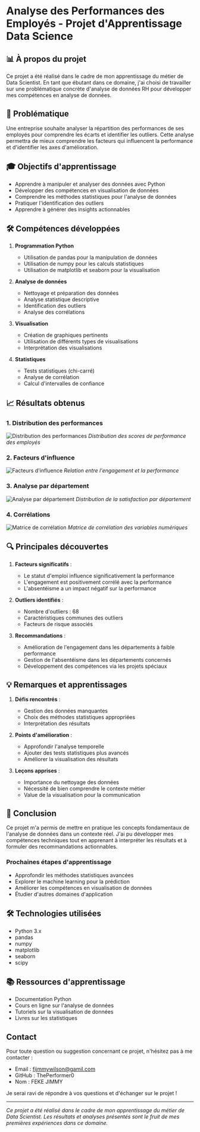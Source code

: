 # Analyse des Performances des Employés - Projet d'Apprentissage Data Science

## 📊 À propos du projet
Ce projet a été réalisé dans le cadre de mon apprentissage du métier de Data Scientist. En tant que ébutant dans ce domaine, j'ai choisi de travailler sur une problématique concrète d'analyse de données RH pour développer mes compétences en analyse de données.

## 🎯 Problématique
Une entreprise souhaite analyser la répartition des performances de ses employés pour comprendre les écarts et identifier les outliers. Cette analyse permettra de mieux comprendre les facteurs qui influencent la performance et d'identifier les axes d'amélioration.

## 🎓 Objectifs d'apprentissage
- Apprendre à manipuler et analyser des données avec Python
- Développer des compétences en visualisation de données
- Comprendre les méthodes statistiques pour l'analyse de données
- Pratiquer l'identification des outliers
- Apprendre à générer des insights actionnables

## 🛠️ Compétences développées
1. **Programmation Python**
   - Utilisation de pandas pour la manipulation de données
   - Utilisation de numpy pour les calculs statistiques
   - Utilisation de matplotlib et seaborn pour la visualisation

2. **Analyse de données**
   - Nettoyage et préparation des données
   - Analyse statistique descriptive
   - Identification des outliers
   - Analyse des corrélations

3. **Visualisation**
   - Création de graphiques pertinents
   - Utilisation de différents types de visualisations
   - Interprétation des visualisations

4. **Statistiques**
   - Tests statistiques (chi-carré)
   - Analyse de corrélation
   - Calcul d'intervalles de confiance

## 📈 Résultats obtenus

### 1. Distribution des performances
![Distribution des performances](visualisations/distribution_performance.png)
*Distribution des scores de performance des employés*

### 2. Facteurs d'influence
![Facteurs d'influence](visualisations/engagement_vs_performance.png)
*Relation entre l'engagement et la performance*

### 3. Analyse par département
![Analyse par département](visualisations/satisfaction_par_departement.png)
*Distribution de la satisfaction par département*

### 4. Corrélations
![Matrice de corrélation](visualisations/correlation_matrix.png)
*Matrice de corrélation des variables numériques*

## 🔍 Principales découvertes
1. **Facteurs significatifs** :
   - Le statut d'emploi influence significativement la performance
   - L'engagement est positivement corrélé avec la performance
   - L'absentéisme a un impact négatif sur la performance

2. **Outliers identifiés** :
   - Nombre d'outliers : 68
   - Caractéristiques communes des outliers
   - Facteurs de risque associés

3. **Recommandations** :
   - Amélioration de l'engagement dans les départements à faible performance
   - Gestion de l'absentéisme dans les départements concernés
   - Développement des compétences via les projets spéciaux

## 💡 Remarques et apprentissages
1. **Défis rencontrés** :
   - Gestion des données manquantes
   - Choix des méthodes statistiques appropriées
   - Interprétation des résultats

2. **Points d'amélioration** :
   - Approfondir l'analyse temporelle
   - Ajouter des tests statistiques plus avancés
   - Améliorer la visualisation des résultats

3. **Leçons apprises** :
   - Importance du nettoyage des données
   - Nécessité de bien comprendre le contexte métier
   - Value de la visualisation pour la communication

## 📝 Conclusion
Ce projet m'a permis de mettre en pratique les concepts fondamentaux de l'analyse de données dans un contexte réel. J'ai pu développer mes compétences techniques tout en apprenant à interpréter les résultats et à formuler des recommandations actionnables.

### Prochaines étapes d'apprentissage
- Approfondir les méthodes statistiques avancées
- Explorer le machine learning pour la prédiction
- Améliorer les compétences en visualisation de données
- Étudier d'autres domaines d'application

## 🛠️ Technologies utilisées
- Python 3.x
- pandas
- numpy
- matplotlib
- seaborn
- scipy

## 📚 Ressources d'apprentissage
- Documentation Python
- Cours en ligne sur l'analyse de données
- Tutoriels sur la visualisation de données
- Livres sur les statistiques

## Contact

Pour toute question ou suggestion concernant ce projet, n'hésitez pas à me contacter :

  - Email : fijmmywilson@gamil.com
  - GitHub : ThePerformer0
  - Nom : FEKE JIMMY

Je serai ravi de répondre à vos questions et d'échanger sur le projet !

---
*Ce projet a été réalisé dans le cadre de mon apprentissage du métier de Data Scientist. Les résultats et analyses présentés sont le fruit de mes premières expériences dans ce domaine.*
